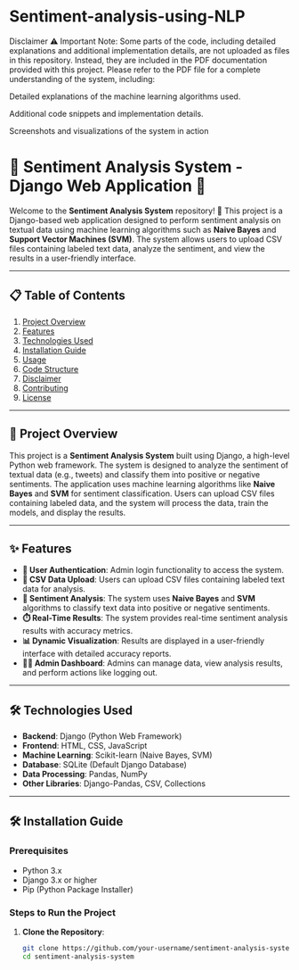 # Sentiment-analysis-using-NLP
Disclaimer
⚠️ Important Note:
Some parts of the code, including detailed explanations and additional implementation details, are not uploaded as files in this repository. Instead, they are included in the PDF documentation provided with this project. Please refer to the PDF file for a complete understanding of the system, including:

Detailed explanations of the machine learning algorithms used.

Additional code snippets and implementation details.

Screenshots and visualizations of the system in action

# 🚀 Sentiment Analysis System - Django Web Application 🚀

Welcome to the **Sentiment Analysis System** repository! 🎉 This project is a Django-based web application designed to perform sentiment analysis on textual data using machine learning algorithms such as **Naive Bayes** and **Support Vector Machines (SVM)**. The system allows users to upload CSV files containing labeled text data, analyze the sentiment, and view the results in a user-friendly interface.

---

## 📋 Table of Contents
1. [Project Overview](#-project-overview)
2. [Features](#-features)
3. [Technologies Used](#-technologies-used)
4. [Installation Guide](#-installation-guide)
5. [Usage](#-usage)
6. [Code Structure](#-code-structure)
7. [Disclaimer](#-disclaimer)
8. [Contributing](#-contributing)
9. [License](#-license)

---

## 🌟 Project Overview

This project is a **Sentiment Analysis System** built using Django, a high-level Python web framework. The system is designed to analyze the sentiment of textual data (e.g., tweets) and classify them into positive or negative sentiments. The application uses machine learning algorithms like **Naive Bayes** and **SVM** for sentiment classification. Users can upload CSV files containing labeled data, and the system will process the data, train the models, and display the results.

---

## ✨ Features

- **🔐 User Authentication**: Admin login functionality to access the system.
- **📂 CSV Data Upload**: Users can upload CSV files containing labeled text data for analysis.
- **🧠 Sentiment Analysis**: The system uses **Naive Bayes** and **SVM** algorithms to classify text data into positive or negative sentiments.
- **⏱️ Real-Time Results**: The system provides real-time sentiment analysis results with accuracy metrics.
- **📊 Dynamic Visualization**: Results are displayed in a user-friendly interface with detailed accuracy reports.
- **👨‍💻 Admin Dashboard**: Admins can manage data, view analysis results, and perform actions like logging out.

---

## 🛠️ Technologies Used

- **Backend**: Django (Python Web Framework)
- **Frontend**: HTML, CSS, JavaScript
- **Machine Learning**: Scikit-learn (Naive Bayes, SVM)
- **Database**: SQLite (Default Django Database)
- **Data Processing**: Pandas, NumPy
- **Other Libraries**: Django-Pandas, CSV, Collections

---

## 🛠️ Installation Guide

### Prerequisites
- Python 3.x
- Django 3.x or higher
- Pip (Python Package Installer)

### Steps to Run the Project

1. **Clone the Repository**:
   ```bash
   git clone https://github.com/your-username/sentiment-analysis-system.git
   cd sentiment-analysis-system

